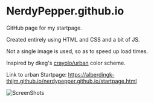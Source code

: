 # NerdyPepper.github.io

GitHub page for my startpage.

Created entirely using HTML and CSS and a bit of JS.

Not a single image is used, so as to speed up load times.

Inspired by dkeg's [crayolo/urban](github.com/dkeg/crayolo#urban) color scheme.

Link to urban Startpage: https://alberdingk-thijm.github.io/nerdypepper.github.io/startpage.html

![ScreenShots](Startpage.png)
